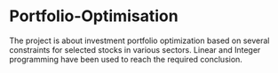 # Portfolio-Optimisation
The project is about investment portfolio optimization based on several constraints for selected stocks in various sectors. Linear and Integer programming have been used to reach the required conclusion.
